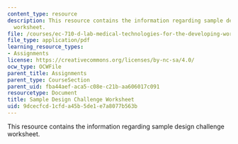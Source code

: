 ```yaml
---
content_type: resource
description: This resource contains the information regarding sample design challenge
  worksheet.
file: /courses/ec-710-d-lab-medical-technologies-for-the-developing-world-spring-2010/9dcecfcd1cfda45b5de1e7a8077b563b_MITEC_710S10_DesChlWs_smpl.pdf
file_type: application/pdf
learning_resource_types:
- Assignments
license: https://creativecommons.org/licenses/by-nc-sa/4.0/
ocw_type: OCWFile
parent_title: Assignments
parent_type: CourseSection
parent_uid: fba44aef-aca5-c08e-c21b-aa606017c091
resourcetype: Document
title: Sample Design Challenge Worksheet
uid: 9dcecfcd-1cfd-a45b-5de1-e7a8077b563b
---
```

This resource contains the information regarding sample design challenge worksheet.